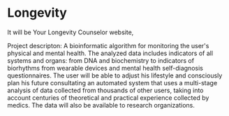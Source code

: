 # Longevity
It will be Your Longevity Сounselor website,

Project descripton: 
A bioinformatic algorithm for monitoring the user's physical and mental health.
The analyzed data includes indicators of all systems and organs: from DNA and biochemistry to indicators of biorhythms from wearable devices and mental health self-diagnosis questionnaires.
The user will be able to adjust his lifestyle and consciously plan his future consultating an automated system that uses a multi-stage analysis of data collected from thousands of other users, taking into account centuries of theoretical and practical experience collected by medics. The data will also be available to research organizations.
